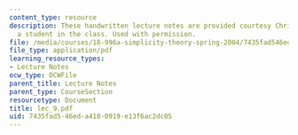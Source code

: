 ```yaml
---
content_type: resource
description: These handwritten lecture notes are provided courtesy Christina Goddard,
  a student in the class. Used with permission.
file: /media/courses/18-996a-simplicity-theory-spring-2004/7435fad546eda4180919e13f6ac2dc05_lec_9.pdf
file_type: application/pdf
learning_resource_types:
- Lecture Notes
ocw_type: OCWFile
parent_title: Lecture Notes
parent_type: CourseSection
resourcetype: Document
title: lec_9.pdf
uid: 7435fad5-46ed-a418-0919-e13f6ac2dc05
---
```

